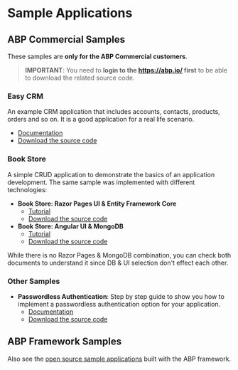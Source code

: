 # Sample Applications

## ABP Commercial Samples

These samples are **only for the ABP Commercial customers**.

> **IMPORTANT**: You need to **login to the https://abp.io/ first** to be able to download the related source code.

### Easy CRM

An example CRM application that includes accounts, contacts, products, orders and so on. It is a good application for a real life scenario.

* [Documentation](easy-crm.md)
* [Download the source code](https://abp.io/api/download/samples/EasyCrm)

### Book Store

A simple CRUD application to demonstrate the basics of an application development. The same sample was implemented with different technologies:

- **Book Store: Razor Pages UI & Entity Framework Core**
  - [Tutorial](https://docs.abp.io/en/commercial/latest/tutorials/book-store/part-1?UI=MVC)
  - [Download the source code](https://abp.io/api/download/samples/bookstore-mvc-ef)
- **Book Store: Angular UI & MongoDB**
  - [Tutorial](https://docs.abp.io/en/commercial/latest/tutorials/book-store/part-1?UI=NG)
  - [Download the source code](https://abp.io/api/download/samples/bookstore-angular-mongodb)

While there is no Razor Pages & MongoDB combination, you can check both documents to understand it since DB & UI selection don't effect each other.

### Other Samples

* **Passwordless Authentication**: Step by step guide to show you how to implement a passwordless authentication option for your application.
  * [Documentation](../how-to/implementing-passwordless-authentication.md)
  * [Download the source code](https://abp.io/api/download/samples/passwordless-authentication)

## ABP Framework Samples

Also see the [open source sample applications](https://docs.abp.io/en/abp/latest/Samples/Index) built with the ABP framework.